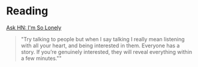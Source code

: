# Reading

[Ask HN: I'm So Lonely](https://news.ycombinator.com/item?id=30668506)

> "Try talking to people but when I say talking I really mean listening with all your heart, and being interested in them. Everyone has a story. If you’re genuinely interested, they will reveal everything within a few minutes.""